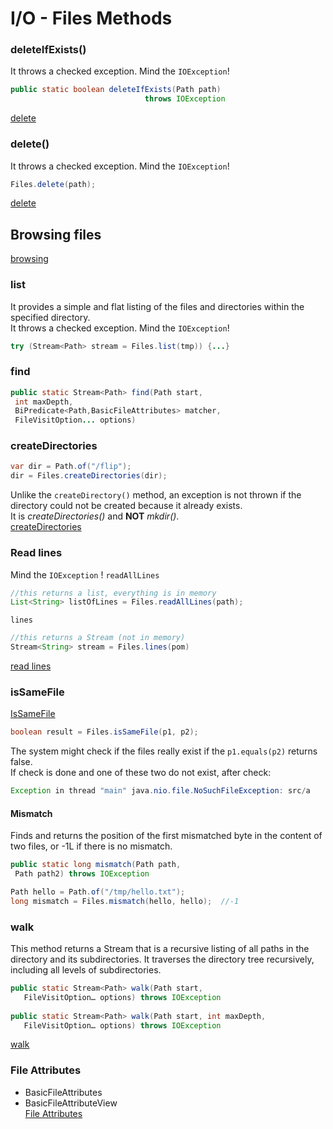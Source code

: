 # I/O - Files Methods


### deleteIfExists()
It throws a checked exception. Mind the `IOException`!
```java
public static boolean deleteIfExists(Path path)
                              throws IOException
```
[delete](../src/main/java/org/enricogiurin/ocp17/book/ch14/filesmethods/Delete.java)
### delete()
It throws a checked exception. Mind the `IOException`!
```java
Files.delete(path);
```
[delete](../src/main/java/org/enricogiurin/ocp17/book/ch14/filesmethods/Delete.java)
## Browsing files
[browsing](../src/main/java/org/enricogiurin/ocp17/book/ch14/filesmethods/BrowsingPaths.java)
### list
It provides a simple and flat listing of the files and directories within the specified directory.  
It throws a checked exception. Mind the `IOException`!
```java
try (Stream<Path> stream = Files.list(tmp)) {...}
```

### find
```java
public static Stream<Path> find(Path start,
 int maxDepth,
 BiPredicate<Path,BasicFileAttributes> matcher,
 FileVisitOption... options)
```

### createDirectories
```java
var dir = Path.of("/flip");
dir = Files.createDirectories(dir);
```
Unlike the `createDirectory()` method, an exception is not thrown if the directory could not be created because it already exists.  
It is _createDirectories()_ and **NOT** _mkdir()_.  
[createDirectories](../src/main/java/org/enricogiurin/ocp17/book/ch14/filesmethods/CreateDirectories.java)
### Read lines
Mind the `IOException` !
`readAllLines`
```java
//this returns a list, everything is in memory
List<String> listOfLines = Files.readAllLines(path);
```
`lines`
```java
//this returns a Stream (not in memory)
Stream<String> stream = Files.lines(pom)
```
[read lines](../src/main/java/org/enricogiurin/ocp17/book/ch14/filesmethods/ReadLines.java)
### isSameFile
[IsSameFile](../src/main/java/org/enricogiurin/ocp17/book/ch14/filesmethods/IsSameFile.java)
```java
boolean result = Files.isSameFile(p1, p2);
```
The system might check if the files really exist if the `p1.equals(p2)` returns false.  
If check is done and one of these two do not exist, after check:
```java
Exception in thread "main" java.nio.file.NoSuchFileException: src/a
```

#### Mismatch
Finds and returns the position of the first mismatched byte in the content of two files, or -1L if there is no mismatch.
```java
public static long mismatch(Path path,
 Path path2) throws IOException
```
```java
Path hello = Path.of("/tmp/hello.txt");
long mismatch = Files.mismatch(hello, hello);  //-1
```

### walk
This method returns a Stream that is a recursive listing of all paths in the directory and its subdirectories. 
It traverses the directory tree recursively, including all levels of subdirectories.
```java
public static Stream<Path> walk(Path start,
   FileVisitOption… options) throws IOException
 
public static Stream<Path> walk(Path start, int maxDepth,
   FileVisitOption… options) throws IOException
```

[walk](../src/main/java/org/enricogiurin/ocp17/book/ch14/filesmethods/WalkDirectory.java)
### File Attributes
- BasicFileAttributes
- BasicFileAttributeView  
[File Attributes](../src/main/java/org/enricogiurin/ocp17/book/ch14/ReadAttributes.java)
